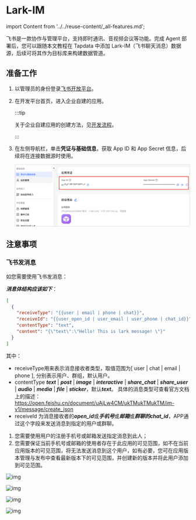 # Lark-IM
import Content from '../../reuse-content/_all-features.md';

<Content />

飞书是一款协作与管理平台，支持即时通讯、音视频会议等功能。完成 Agent 部署后，您可以跟随本文教程在 Tapdata 中添加  Lark-IM（飞书聊天消息）数据源，后续可将其作为目标库来构建数据管道。

## <span id="prerequisite">准备工作</span>

1. 以管理员的身份登录[飞书开放平台](https://open.feishu.cn/app)。

2. 在开发平台首页，进入企业自建的应用。

   :::tip

   关于企业自建应用的创建方法，见[开发流程](https://open.feishu.cn/document/home/introduction-to-custom-app-development/self-built-application-development-process)。

   :::

3. 在左侧导航栏，单击**凭证与基础信息**，获取 App ID 和 App Secret 信息，后续将在连接数据源时使用。

   ![](../../images/obtain_feishu_app_ak.png)

## 注意事项

### 飞书发消息

如您需要使用飞书发消息：

***消息体结构应该如下***：

```json
[
  {
    "receiveType": "{{user | email | phone | chat}}",
    "receiveId": "{{user_open_id | user_email | user_phone | chat_id}}",
    "contentType": "text",
    "content": "{\"text\":\"Hello! This is lark message! \"}"
  }
]
```

其中：

- receiveType用来表示消息接收者类型，取值范围为[ user | chat | email | phone ], 分别表示用户、群组，默认用户。
- contentType ***text*** | ***post*** | ***image*** | ***interactive*** | ***share_chat*** | ***share_user*** | ***audio*** | ***media*** | ***file*** | ***sticker***，默认***text***。 具体的消息类型可查看官方文档上的描述：https://open.feishu.cn/document/uAjLw4CM/ukTMukTMukTM/im-v1/message/create_json
- receiveId 为消息接收者的***open_id***或***手机号***或***邮箱***或***群聊的chat_id***，APP通过这个字段来发送消息到指定的用户或群聊。

1. 您需要使用用户的注册手机号或邮箱发送指定消息到此人；
2. 您需要保证当前手机号或邮箱的使用者存在于此应用的可见范围，如不在当前应用版本的可见范围，将无法发送消息到这个用户，如有必要，您可在应用版本管理与发布中查看最新版本下的可见范围，并创建新的版本并将此用户添加到可见范围。

![img](https://tapdata-bucket-01.oss-cn-beijing.aliyuncs.com/FeiShu/doc/version.PNG)

![img](https://tapdata-bucket-01.oss-cn-beijing.aliyuncs.com/FeiShu/doc/rang.PNG)

![img](https://tapdata-bucket-01.oss-cn-beijing.aliyuncs.com/FeiShu/doc/createdVersion.PNG)

![img](https://tapdata-bucket-01.oss-cn-beijing.aliyuncs.com/FeiShu/doc/modifyRang.PNG)